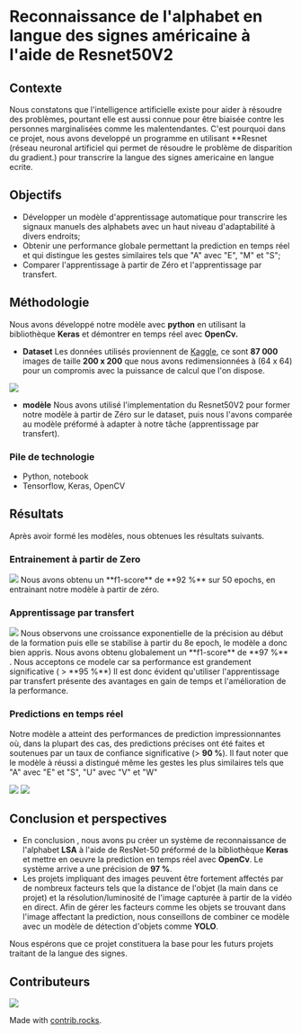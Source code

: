 # Reconnaissance de l'alphabet en langue des signes américaine à l'aide de Resnet50V2

## Contexte
Nous constatons que l'intelligence artificielle existe pour aider à résoudre des problèmes, pourtant elle est aussi connue pour être biaisée contre les personnes marginalisées comme les malentendantes. C'est pourquoi dans ce projet, nous avons developpé un programme en utilisant **Resnet (réseau neuronal artificiel qui permet de résoudre le problème de disparition du gradient.) pour transcrire la langue des signes americaine en langue ecrite.

## Objectifs
- Développer un modèle d'apprentissage automatique pour transcrire les signaux manuels des alphabets avec un haut niveau d'adaptabilité à divers endroits;
- Obtenir une performance globale permettant la prediction en temps réel et qui distingue les gestes similaires tels que "A" avec "E", "M" et "S";
- Comparer l'apprentissage à partir de Zéro et l'apprentissage par transfert.

## Méthodologie
Nous avons développé notre modèle avec **python** en utilisant la bibliothèque **Keras** et démontrer en temps réel avec **OpenCv.**

- **Dataset**
Les données utilisés proviennent de [Kaggle](https://www.kaggle.com/datasets/grassknoted/asl-alphabet), ce sont **87 000** images de taille **200 x 200** que nous avons redimensionnées à (64 x 64) pour un compromis avec la puissance de calcul que l'on dispose.
<img src = "./figure/dataset.jpg"/>

- **modèle**
Nous avons utilisé l'implementation du Resnet50V2 pour former notre modèle à partir de Zéro sur le dataset, puis nous l'avons comparée au modèle préformé à adapter à notre tâche (apprentissage par transfert).

### Pile de technologie
- Python, notebook
- Tensorflow, Keras, OpenCV

## Résultats
Après avoir formé les modèles, nous obtenues les résultats suivants.

### Entrainement à partir de Zero
<img src = "./figure/zero-precision.png"/>
Nous avons obtenu un **f1-score** de **92 %** sur 50 epochs, en entrainant notre modèle à partir de zéro.

### Apprentissage par transfert
<img src = "./figure/tr-precision.png"/>
Nous observons une croissance exponentielle de la précision au début de la formation puis elle se stabilise à partir du 8e epoch, le modèle a donc bien appris.
Nous avons obtenu globalement un **f1-score** de **97 %** . Nous acceptons ce modele car sa performance est grandement significative ( > **95 %**)
Il est donc évident qu'utiliser l'apprentissage par transfert présente des avantages en gain de temps et l'amélioration de la performance.

### Predictions en temps réel
Notre modèle a atteint des performances de prediction impressionnantes où, dans la plupart des cas, des predictions précises ont été faites et soutenues par un taux de confiance significative (> **90 %**). Il faut noter que le modèle à réussi a distingué même les gestes les plus similaires tels que "A" avec "E" et "S", "U" avec "V" et "W"

<img src = "./figure/prediction-a.png"/>
<img src = "./figure/prediction-s.png"/>

## Conclusion et perspectives
- En conclusion , nous avons pu créer un système de reconnaissance de l'alphabet **LSA** à l'aide de ResNet-50 préformé de la bibliothèque **Keras** et mettre en oeuvre la prediction en temps réel avec **OpenCv**. Le système arrive a une précision de **97 %**.
- Les projets impliquant des images peuvent être fortement affectés par de nombreux facteurs tels que la distance de l'objet (la main dans ce projet) et la résolution/luminosité de l'image capturée à partir de la vidéo en direct. Afin de gérer les facteurs comme les objets se trouvant dans l'image affectant la prediction, nous conseillons de combiner ce modèle avec un modèle de détection d'objets comme **YOLO**.

Nous espérons que ce projet constituera la base pour les futurs projets traitant de la langue des signes.

## Contributeurs
<a href="https://github.com/seriamedard/american_sign_language_recognition/graphs/contributors">
  <img src="https://contrib.rocks/image?repo=seriamedard/american_sign_language_recognition" />
</a>

Made with [contrib.rocks](https://contrib.rocks).

